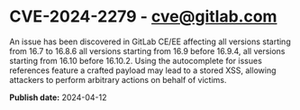 # CVE-2024-2279 - cve@gitlab.com

An issue has been discovered in GitLab CE/EE affecting all versions starting from 16.7 to 16.8.6 all versions starting from 16.9 before 16.9.4, all versions starting from 16.10 before 16.10.2. Using the autocomplete for issues references feature a crafted payload may lead to a stored XSS, allowing attackers to perform arbitrary actions on behalf of victims.

**Publish date:** 2024-04-12
